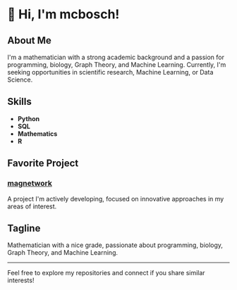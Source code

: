 # 👋 Hi, I'm mcbosch!

## About Me
I'm a mathematician with a strong academic background and a passion for programming, biology, Graph Theory, and Machine Learning. Currently, I'm seeking opportunities in scientific research, Machine Learning, or Data Science.

## Skills
- **Python**
- **SQL**
- **Mathematics**
- **R**

## Favorite Project
### [magnetwork](https://github.com/mcbosch/magnetwork)
A project I'm actively developing, focused on innovative approaches in my areas of interest.

## Tagline
Mathematician with a nice grade, passionate about programming, biology, Graph Theory, and Machine Learning.

---

Feel free to explore my repositories and connect if you share similar interests!
